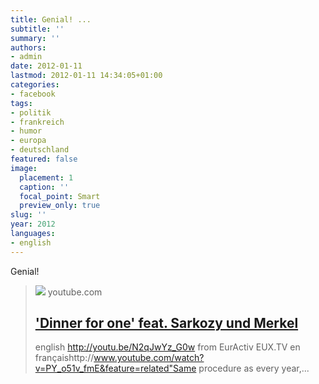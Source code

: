 ```yaml
---
title: Genial! ...
subtitle: ''
summary: ''
authors:
- admin
date: 2012-01-11
lastmod: 2012-01-11 14:34:05+01:00
categories:
- facebook
tags:
- politik
- frankreich
- humor
- europa
- deutschland
featured: false
image:
  placement: 1
  caption: ''
  focal_point: Smart
  preview_only: true
slug: ''
year: 2012
languages:
- english
---
```


Genial!
> [![](https://i.ytimg.com/vi/ECjz5Y7Antk/hqdefault.jpg?sqp=-oaymwEmCOADEOgC8quKqQMa8AEB-AHUBoAC4AOKAgwIABABGGUgWShFMA8=&rs=AOn4CLBrrRZwEX_ykHpNwf1TS4p_8Rxh0A)](http://www.youtube.com/watch?v=ECjz5Y7Antk)
> youtube.com
> ## ['Dinner for one' feat. Sarkozy und Merkel](http://www.youtube.com/watch?v=ECjz5Y7Antk)
>
>english http://youtu.be/N2qJwYz_G0w  from EurActiv EUX.TV en françaishttp://www.youtube.com/watch?v=PY_o51v_fmE&feature=related"Same procedure as every year,...